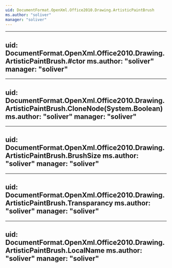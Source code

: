 ```yaml
---
uid: DocumentFormat.OpenXml.Office2010.Drawing.ArtisticPaintBrush
ms.author: "soliver"
manager: "soliver"
---
```


---
uid: DocumentFormat.OpenXml.Office2010.Drawing.ArtisticPaintBrush.#ctor
ms.author: "soliver"
manager: "soliver"
---

---
uid: DocumentFormat.OpenXml.Office2010.Drawing.ArtisticPaintBrush.CloneNode(System.Boolean)
ms.author: "soliver"
manager: "soliver"
---

---
uid: DocumentFormat.OpenXml.Office2010.Drawing.ArtisticPaintBrush.BrushSize
ms.author: "soliver"
manager: "soliver"
---

---
uid: DocumentFormat.OpenXml.Office2010.Drawing.ArtisticPaintBrush.Transparancy
ms.author: "soliver"
manager: "soliver"
---

---
uid: DocumentFormat.OpenXml.Office2010.Drawing.ArtisticPaintBrush.LocalName
ms.author: "soliver"
manager: "soliver"
---
